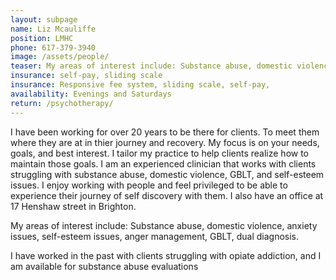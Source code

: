 ```yaml
---
layout: subpage
name: Liz Mcauliffe
position: LMHC
phone: 617-379-3940
image: /assets/people/
teaser: My areas of interest include: Substance abuse, domestic violence, anxiety issues, self-esteem issues, anger management, GBLT, dual diagnosis. 
insurance: self-pay, sliding scale
insurance: Responsive fee system, sliding scale, self-pay, 
availability: Evenings and Saturdays
return: /psychotherapy/
---
```


I have been working for over 20 years to be there for clients. To meet them where they are at in thier journey and recovery. My focus is on your needs, goals, and best interest. I tailor my practice to help clients realize how to maintain those goals. I am an experienced clinician that works with clients struggling with substance abuse, domestic violence, GBLT, and self-esteem issues. I enjoy working with people and feel privileged to be able to experience their journey of self discovery with them. I also have an office at 17 Henshaw street in Brighton.

My areas of interest include: Substance abuse, domestic violence, anxiety issues, self-esteem issues, anger management, GBLT, dual diagnosis. 

I have worked in the past with clients struggling with opiate addiction, and I am available for substance abuse evaluations
